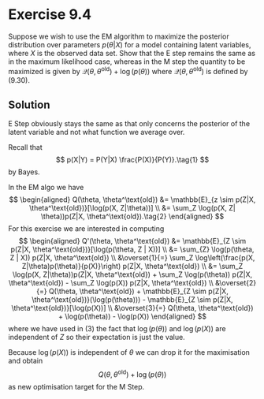 # Exercise 9.4

Suppose we wish to use the EM algorithm to maximize the posterior distribution over parameters $p(\theta|X)$ for a model containing latent variables, where $X$ is the observed data set. Show that the E step remains the same as in the maximum likelihood case, whereas in the M step the quantity to be maximized is given by $\mathcal{Q}(\theta, \theta^\text{old}) + \log(p(\theta))$ where $\mathcal{Q}(\theta, \theta^\text{old})$ is deﬁned by (9.30).

## Solution

E Step obviously stays the same as that only concerns the posterior of the latent variable and not what function we average over.

Recall that
$$
p(X|Y) = P(Y|X) \frac{P(X)}{P(Y)}.\tag{1}
$$
by Bayes.

In the EM algo we have
$$
\begin{aligned}
Q(\theta, \theta^\text{old}) &= \mathbb{E}_{z \sim p(Z|X, \theta^\text{old})}[\log(p(X, Z|\theta))] \\
&= \sum_Z \log(p(X, Z| \theta))p(Z|X, \theta^\text{old}).\tag{2}
\end{aligned}
$$
For this exercise we are interested in computing
$$
\begin{aligned}
Q'(\theta, \theta^\text{old}) &= \mathbb{E}_{Z \sim p(Z|X, \theta^\text{old})}[\log(p(\theta, Z | X))] \\
&= \sum_{Z} \log(p(\theta, Z | X)) p(Z|X, \theta^\text{old}) \\
&\overset{1}{=} \sum_Z \log\left(\frac{p(X, Z|\theta)p(\theta)}{p(X)}\right) p(Z|X, \theta^\text{old}) \\
&= \sum_Z \log(p(X, Z|\theta))p(Z|X, \theta^\text{old}) + \sum_Z \log(p(\theta)) p(Z|X, \theta^\text{old}) - \sum_Z \log(p(X)) p(Z|X, \theta^\text{old}) \\
&\overset{2}{=} Q(\theta, \theta^\text{old}) + \mathbb{E}_{Z \sim p(Z|X, \theta^\text{old})}(\log(p(\theta))) - \mathbb{E}_{Z \sim p(Z|X, \theta^\text{old})}[\log(p(X))] \\
&\overset{3}{=} Q(\theta, \theta^\text{old}) + \log(p(\theta)) - \log(p(X))
\end{aligned}
$$
where we have used in (3) the fact that $\log(p(\theta))$ and $\log(p(X))$ are independent of $Z$ so their expectation is just the value.

Because $\log(p(X))$ is independent of $\theta$ we can drop it for the maximisation and obtain
$$
Q(\theta, \theta^\text{old}) + \log(p(\theta))
$$
as new optimisation target for the M Step.